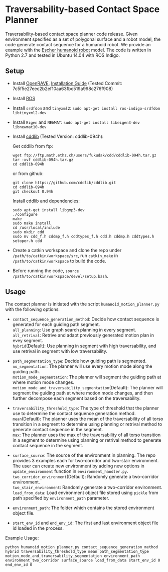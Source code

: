 Traversability-based Contact Space Planner
=============

Traversability-based contact space planner code release. Given environment specified as a set of polygonal surface and a robot model, the code generate contact sequence for a humanoid robot. We provide an example with the [Escher humanoid robot](https://icat.vt.edu/projects/2015-2016/major/escher-humanoid-robot.html) model. The code is written in Python 2.7 and tested in Ubuntu 14.04 with ROS Indigo.

Setup
------------
* Install [OpenRAVE](https://github.com/rdiankov/openrave), [Installation Guide](https://scaron.info/teaching/installing-openrave-on-ubuntu-14.04.html) (Tested Commit: 7c5f5e27eec2b2ef10aa63fbc519a998c276f908)
* Install [ROS](http://wiki.ros.org/indigo/Installation/Ubuntu)
* Install `srdfdom` and `tinyxml2`: `sudo apt-get install ros-indigo-srdfdom libtinyxml2-dev`
* Install `Eigen` and `NEWMAT`: `sudo apt-get install libeigen3-dev libnewmat10-dev`
* Install [cddlib](https://inf.ethz.ch/personal/fukudak/cdd_home/) (Tested Version: cddlib-094h):

  Get cddlib from ftp:
  ```
  wget ftp://ftp.math.ethz.ch/users/fukudak/cdd/cddlib-094h.tar.gz
  tar -xvf cddlib-094h.tar.gz
  cd cddlib-094h
  ```
  or from github:
  ```
  git clone https://github.com/cddlib/cddlib.git
  cd cddlib-094h
  git checkout 0.94h
  ```
  Install cddlib and dependencies:
  ```
  sudo apt-get install libgmp3-dev
  ./configure
  make
  sudo make install
  cd /usr/local/include
  sudo mkdir cdd
  sudo mv cdd_f.h cddmp_f.h cddtypes_f.h cdd.h cddmp.h cddtypes.h setoper.h cdd
  ```

* Create a catkin workspace and clone the repo under `/path/to/catkin/workspace/src`, run `catkin_make` in `/path/to/catkin/workspace` to build the code.
* Before running the code, `source /path/to/catkin/workspace/devel/setup.bash`.

Usage
-----

The contact planner is initiated with the script `humanoid_motion_planner.py` with the following options:

* `contact_sequence_generation_method`: Decide how contact sequence is generated for each guiding path segment.<br/>
  `all_planning`: Use graph search planning in every segment.<br/>
  `all_retrival`: Retrive and adapt previously generated motion plan in evey segment.<br/>
  `hybrid`(Default): Use planning in segment with high traversability, and use retrival in segment with low traversability.

* `path_segmentation_type`: Decide how guiding path is segmented.<br/>
  `no_segmentation`: The planner will use every motion mode along the guiding path.<br/>
  `motion_mode_segmentation`: The planner will segment the guiding path at where motion mode changes.<br/>
  `motion_mode_and_traversability_segmentation`(Default): The planner will segment the guiding path at where motion mode changes, and then further decompose each segment based on the traversability.

* `traversability_threshold_type`: The type of threshold that the planner use to determine the contact sequence generation method.<br/>
  `mean`(Default): The planner uses the mean of the traversability of all torso transition in a segment to determine using planning or retrival method to generate contact sequence in the segment.<br/>
  `max`: The planner uses the max of the traversability of all torso transition in a segment to determine using planning or retrival method to generate contact sequence in the segment.

* `surface_source`: The source of the environment in planning. The repo provides 3 examples each for two-corridor and two-stair environment. The user can create new environment by adding new options in `update_environment` function in `environment_handler.py`.<br/>
  `two_corridor_environment`(Default): Randomly generate a two-corridor environment.<br/>
  `two_stair_environment`: Randomly generate a two-corridor environment.<br/>
  `load_from_data`: Load environment object file stored using `pickle` from path specified by `environment_path` parameter.

* `environment_path`: The folder which contains the stored environment object file.
* `start_env_id` and `end_env_id`: The first and last environment object file id loaded in the process.


Example Usage:
```
python humanoid_motion_planner.py contact_sequence_generation_method hybrid traversability_threshold_type mean path_segmentation_type motion_mode_and_traversability_segmentation environment_path environment_two_corridor surface_source load_from_data start_env_id 0 end_env_id 0
```
